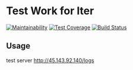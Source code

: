 Test Work for Iter
====================
[![Maintainability](https://api.codeclimate.com/v1/badges/81fbc4744a52b8515e9e/maintainability)](https://codeclimate.com/github/Colonizator1/iter_testwork/maintainability) [![Test Coverage](https://api.codeclimate.com/v1/badges/81fbc4744a52b8515e9e/test_coverage)](https://codeclimate.com/github/Colonizator1/iter_testwork/test_coverage) [![Build Status](https://travis-ci.com/Colonizator1/iter_testwork.svg?branch=master)](https://travis-ci.com/Colonizator1/iter_testwork)

## Usage
test server http://45.143.92.140/logs

